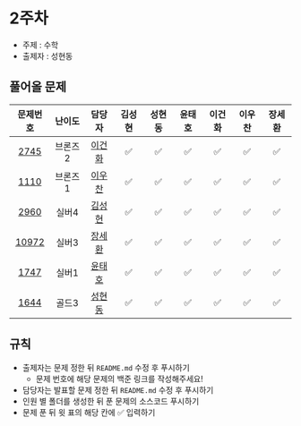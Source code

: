 # 2주차

- 주제 : 수학
- 출제자 : 성현동

## 풀어올 문제

|                    문제번호                    | 난이도  |                        담당자                        | 김성현 | 성현동 | 윤태호 | 이건화 | 이우찬 | 장세환 |
| :--------------------------------------------: | :-----: | :--------------------------------------------------: | :----: | :----: | :----: | :----: | :----: | :----: |
|  [2745](https://www.acmicpc.net/problem/2745)  | 브론즈2 |    <a href="https://github.com/Gunhot">이건화</a>    |   ✅   |   ✅   |   ✅   |   ✅   |   ✅   |   ✅   |
|  [1110](https://www.acmicpc.net/problem/1110)  | 브론즈1 |  <a href="https://github.com/wchan0409">이우찬</a>   |   ✅   |   ✅   |   ✅   |   ✅   |   ✅   |   ✅   |
|  [2960](https://www.acmicpc.net/problem/2960)  |  실버4  | <a href="https://github.com/sunghyun1356">김성현</a> |   ✅   |   ✅   |   ✅   |   ✅   |   ✅   |   ✅   |
| [10972](https://www.acmicpc.net/problem/10972) |  실버3  | <a href="https://github.com/SehwanChang">장세환</a>  |   ✅   |   ✅   |   ✅   |   ✅   |   ✅   |   ✅   |
|  [1747](https://www.acmicpc.net/problem/1747)  |  실버1  |  <a href="https://github.com/taeho0888">윤태호</a>   |   ✅   |   ✅   |   ✅   |   ✅   |   ✅   |   ✅   |
|  [1644](https://www.acmicpc.net/problem/1644)  |  골드3  | <a href="https://github.com/hyundongSung">성현동</a> |   ✅   |   ✅   |   ✅   |   ✅   |   ✅   |    ✅   |

<!--
표 입력할 때 아래 거 참고!
[문제번호](https://www.acmicpc.net/problem/문제번호)
<a href="https://github.com/taeho0888">윤태호</a>
<a href="https://github.com/sunghyun1356">김성현</a>
<a href="https://github.com/hyundongSung">성현동</a>
<a href="https://github.com/wchan0409">이우찬</a>
<a href="https://github.com/SehwanChang">장세환</a>
<a href="https://github.com/Gunhot">이건화</a>
-->

## 규칙

- 출제자는 문제 정한 뒤 `README.md` 수정 후 푸시하기
  - 문제 번호에 해당 문제의 백준 링크를 작성해주세요!
- 담당자는 발표할 문제 정한 뒤 `README.md` 수정 후 푸시하기
- 인원 별 폴더를 생성한 뒤 푼 문제의 소스코드 푸시하기
- 문제 푼 뒤 윗 표의 해당 칸에 ✅ 입력하기
